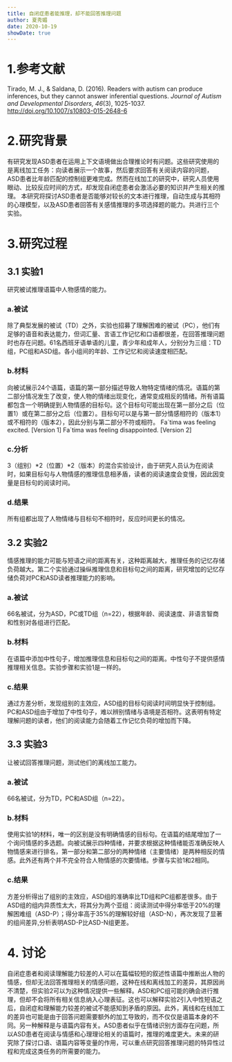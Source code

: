 ```yaml
---
title: 自闭症患者能推理，却不能回答推理问题
author: 夏秀媚
date: 2020-10-19
showDate: true
---
```

# 1.参考文献
Tirado, M. J., & Saldana, D. (2016). Readers with autism can produce inferences, but they cannot answer inferential questions. *Journal of Autism and Developmental Disorders, 46*(3), 1025-1037. http://doi.org/10.1007/s10803-015-2648-6
# 2.研究背景
有研究发现ASD患者在运用上下文语境做出合理推论时有问题。这些研究使用的是离线加工任务：向读者展示一个故事，然后要求回答有关阅读内容的问题，ASD患者比年龄匹配的控制组更难完成。然而在线加工的研究中，研究人员使用眼动、比较反应时间的方式，却发现自闭症患者会激活必要的知识并产生相关的推理。
本研究将探讨ASD患者是否能够对较长的文本进行推理，自动生成与其相符的心理模型，以及ASD患者回答有关感情推理的多项选择题的能力。共进行三个实验。
# 3.研究过程
## 3.1 实验1
研究被试推理语篇中人物感情的能力。
### a.被试
除了典型发展的被试（TD）之外，实验也招募了理解困难的被试（PC），他们有足够的语音和表达能力，但词汇量、言语工作记忆和口语都很差，在回答推理问题时也存在问题。61名西班牙语单语的儿童，青少年和成年人，分别分为三组：TD组，PC组和ASD组。各小组间的年龄、工作记忆和阅读速度相匹配。
### b.材料
向被试展示24个语篇，语篇的第一部分描述导致人物特定情绪的情况。语篇的第二部分情况发生了改变，使人物的情绪出现变化，通常变成相反的情绪。所有语篇都包含一个明确提到人物情感的目标句。这个目标句可能出现在第一部分之后（位置1）或在第二部分之后（位置2）。目标句可以是与第一部分情感相符的（版本1）或不相符的（版本2），因此分别与第二部分不符或相符。
Fa´tima was feeling excited. [Version 1]
Fa´tima was feeling disappointed. [Version 2]
### c.分析
3（组别）*2（位置）*2（版本）的混合实验设计，由于研究人员认为在阅读时，如果目标句与人物情感的推理信息相矛盾，读者的阅读速度会变慢，因此因变量是目标句的阅读时间。
### d.结果
所有组都出现了人物情绪与目标句不相符时，反应时间更长的情况。
## 3.2 实验2
情感推理的能力可能与短语之间的距离有关，这种距离越大，推理任务的记忆存储负荷越大。第二个实验通过操纵推理信息和目标句之间的距离，研究增加的记忆存储负荷对PC和ASD读者推理能力的影响。
### a.被试
66名被试，分为ASD，PC或TD组（n=22），根据年龄、阅读速度、非语言智商和性别对各组进行匹配。
### b.材料
在语篇中添加中性句子，增加推理信息和目标句之间的距离。中性句子不提供感情推理相关信息。实验步骤和实验1是一样的。
### c.结果
通过方差分析，发现组别的主效应，ASD组的目标句阅读时间明显快于控制组。
PC和ASD组由于增加了中性句子，难以辨别情绪与语境是否相符。这表明有特定理解问题的读者，他们的阅读能力会随着工作记忆负荷的增加而下降。
## 3.3 实验3
让被试回答推理问题，测试他们的离线加工能力。
### a.被试
66名被试，分为TD，PC和ASD组（n=22）。
### b.材料
使用实验1的材料，唯一的区别是没有明确情感的目标句。在语篇的结尾增加了一个询问情感的多选题。向被试展示四种情绪，并要求根据这种情绪能否准确反映人物情感来进行排名，第一部分和第二部分的两种情绪（主要情绪）是两种相反的情感。此外还有两个并不完全符合人物情感的次要情绪。步骤与实验1和2相同。
### c.结果
方差分析得出了组别的主效应，ASD组的准确率比TD组和PC组都差很多。由于ASD组的组内异质性太大，将其分为两个亚组：阅读测试中得分率低于20%的理解困难组（ASD-P）；得分率高于35%的理解较好组（ASD-N），再次发现了显著的组间差异,分析表明ASD-P比ASD-N组更差。
# 4. 讨论
自闭症患者和阅读理解能力较差的人可以在篇幅较短的叙述性语篇中推断出人物的情感，但却无法回答推理相关的情感问题，这种在线和离线加工的差异，其原因尚不清楚，但实验2可以为这种情况提供一些解释。ASD和PC组可能的确会进行推理，但却不会将所有相关信息纳入心理表征。这也可以解释实验2引入中性短语之后，自闭症和理解能力较差的被试不能感知到矛盾的原因。此外，离线和在线加工的差异也可能是由于回答问题需要额外的加工导致的，而不仅仅是语篇本身的不同。另一种解释是与语篇内容有关。ASD患者似乎在情绪识别方面存在问题，所以ASD患者在阅读与情感和心理理论相关的语篇时，推理的难度更大。未来的研究除了探讨口语、语篇内容等变量的作用，可以重点研究回答推理问题的特异性过程和完成这类任务的所需要的能力。


